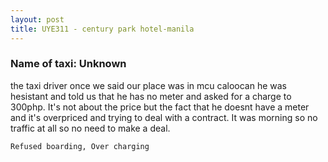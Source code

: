 ```yaml
---
layout: post
title: UYE311 - century park hotel-manila
---
```


### Name of taxi: Unknown

the taxi driver once we said our place was in mcu caloocan he was hesistant and told us that he has no meter and asked for a charge to 300php. It's not about the price but the fact that he doesnt have a meter and it's overpriced and trying to deal with a contract. It was morning so no traffic at all so no need to make a deal. 

```Refused boarding, Over charging```
